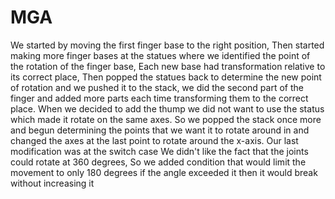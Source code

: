 # MGA
We started by moving the first finger base to the right position, Then started making more finger bases at the statues where we identified the point of the rotation of the finger base, Each new base had transformation relative to  its correct place, Then popped the statues back to determine the new point of rotation and we pushed it to the stack, we did the second part of the finger and added more parts each time transforming them to the correct place.
When we decided to add the thump we did not want to use the status which made it rotate on the same axes. So we popped the stack once more and begun determining the points that we want it to rotate around in and changed the axes at the last point to rotate around the x-axis.
Our last modification was at the switch case
We didn't like the fact that the joints could rotate at 360 degrees, So we added condition that would limit the movement to only 180 degrees  if the angle exceeded it then it would break without increasing it
